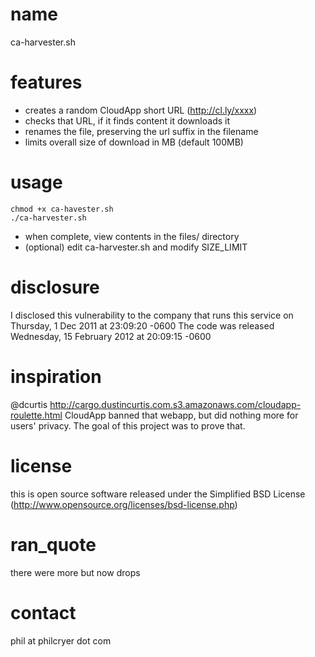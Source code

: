 # name		
ca-harvester.sh

# features	
* creates a random  CloudApp short URL (http://cl.ly/xxxx) 
* checks that URL, if it finds content it downloads it 
* renames the file, preserving the url suffix in the filename
* limits overall size of download in MB (default 100MB)

# usage	
    chmod +x ca-havester.sh
    ./ca-harvester.sh 

* when complete, view contents in the files/ directory
* (optional) edit ca-harvester.sh and modify SIZE_LIMIT 

# disclosure	
I disclosed this vulnerability to the company that runs this service on 
Thursday, 1 Dec 2011 at 23:09:20 -0600  The code was released Wednesday, 
15 February 2012 at 20:09:15 -0600

# inspiration
@dcurtis http://cargo.dustincurtis.com.s3.amazonaws.com/cloudapp-roulette.html 
  CloudApp banned that webapp, but did nothing more for users' privacy. 
The goal of this project was to prove that. 

# license	
this is open source software released under the Simplified BSD License 
(http://www.opensource.org/licenses/bsd-license.php)

# ran_quote
there were more but now drops

# contact
phil at philcryer dot com
